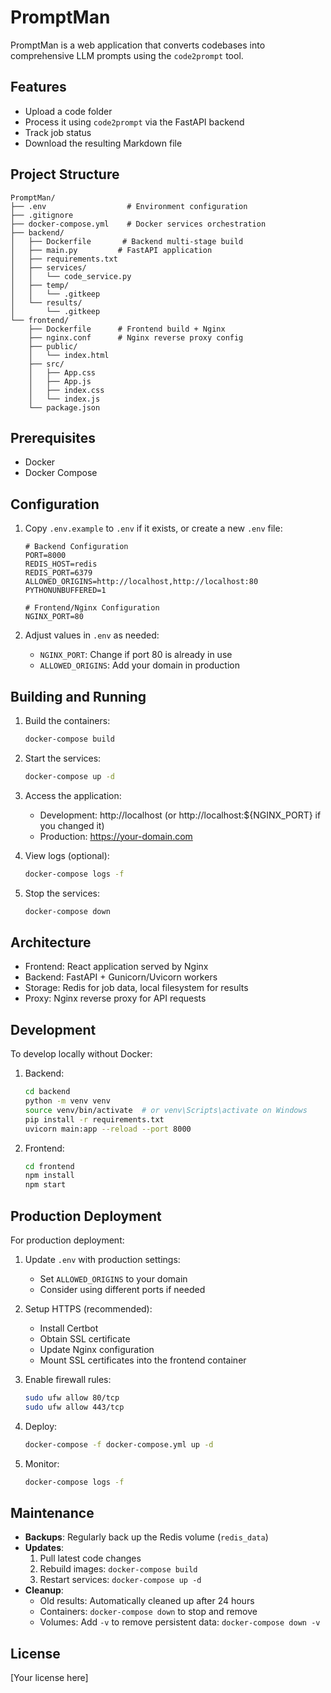 # PromptMan

PromptMan is a web application that converts codebases into comprehensive LLM prompts using the `code2prompt` tool.

## Features

- Upload a code folder
- Process it using `code2prompt` via the FastAPI backend
- Track job status
- Download the resulting Markdown file

## Project Structure

```
PromptMan/
├── .env                  # Environment configuration
├── .gitignore
├── docker-compose.yml    # Docker services orchestration
├── backend/
│   ├── Dockerfile       # Backend multi-stage build
│   ├── main.py         # FastAPI application
│   ├── requirements.txt
│   ├── services/
│   │   └── code_service.py
│   ├── temp/
│   │   └── .gitkeep
│   └── results/
│       └── .gitkeep
└── frontend/
    ├── Dockerfile      # Frontend build + Nginx
    ├── nginx.conf      # Nginx reverse proxy config
    ├── public/
    │   └── index.html
    ├── src/
    │   ├── App.css
    │   ├── App.js
    │   ├── index.css
    │   └── index.js
    └── package.json
```

## Prerequisites

- Docker
- Docker Compose

## Configuration

1. Copy `.env.example` to `.env` if it exists, or create a new `.env` file:
   ```
   # Backend Configuration
   PORT=8000
   REDIS_HOST=redis
   REDIS_PORT=6379
   ALLOWED_ORIGINS=http://localhost,http://localhost:80
   PYTHONUNBUFFERED=1

   # Frontend/Nginx Configuration
   NGINX_PORT=80
   ```

2. Adjust values in `.env` as needed:
   - `NGINX_PORT`: Change if port 80 is already in use
   - `ALLOWED_ORIGINS`: Add your domain in production

## Building and Running

1. Build the containers:
   ```bash
   docker-compose build
   ```

2. Start the services:
   ```bash
   docker-compose up -d
   ```

3. Access the application:
   - Development: http://localhost (or http://localhost:${NGINX_PORT} if you changed it)
   - Production: https://your-domain.com

4. View logs (optional):
   ```bash
   docker-compose logs -f
   ```

5. Stop the services:
   ```bash
   docker-compose down
   ```

## Architecture

- Frontend: React application served by Nginx
- Backend: FastAPI + Gunicorn/Uvicorn workers
- Storage: Redis for job data, local filesystem for results
- Proxy: Nginx reverse proxy for API requests

## Development

To develop locally without Docker:

1. Backend:
   ```bash
   cd backend
   python -m venv venv
   source venv/bin/activate  # or venv\Scripts\activate on Windows
   pip install -r requirements.txt
   uvicorn main:app --reload --port 8000
   ```

2. Frontend:
   ```bash
   cd frontend
   npm install
   npm start
   ```

## Production Deployment

For production deployment:

1. Update `.env` with production settings:
   - Set `ALLOWED_ORIGINS` to your domain
   - Consider using different ports if needed

2. Setup HTTPS (recommended):
   - Install Certbot
   - Obtain SSL certificate
   - Update Nginx configuration
   - Mount SSL certificates into the frontend container

3. Enable firewall rules:
   ```bash
   sudo ufw allow 80/tcp
   sudo ufw allow 443/tcp
   ```

4. Deploy:
   ```bash
   docker-compose -f docker-compose.yml up -d
   ```

5. Monitor:
   ```bash
   docker-compose logs -f
   ```

## Maintenance

- **Backups**: Regularly back up the Redis volume (`redis_data`)
- **Updates**: 
  1. Pull latest code changes
  2. Rebuild images: `docker-compose build`
  3. Restart services: `docker-compose up -d`
- **Cleanup**: 
  - Old results: Automatically cleaned up after 24 hours
  - Containers: `docker-compose down` to stop and remove
  - Volumes: Add `-v` to remove persistent data: `docker-compose down -v`

## License

[Your license here]